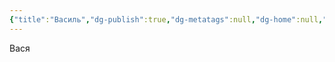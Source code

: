 ```yaml
---
{"title":"Василь","dg-publish":true,"dg-metatags":null,"dg-home":null,"permalink":"/psiholog/vasil/","dgPassFrontmatter":true,"noteIcon":""}
---
```


Вася